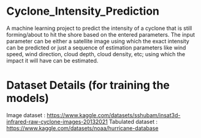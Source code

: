 # Cyclone_Intensity_Prediction

A machine learning project to predict the intensity of a cyclone that is still forming/about to hit the shore based on the entered parameters. The input parameter can be either a satellite image using which the exact intensity can be predicted or just a sequence of estimation parameters like wind speed, wind direction, cloud depth, cloud density, etc; using which the impact it will have can be estimated.

# Dataset Details (for training the models)
Image dataset : https://www.kaggle.com/datasets/sshubam/insat3d-infrared-raw-cyclone-images-20132021
Tabulated dataset : https://www.kaggle.com/datasets/noaa/hurricane-database 
